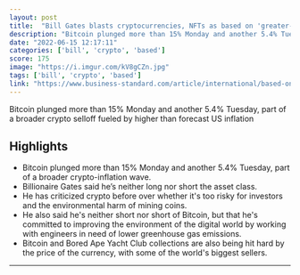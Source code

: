 ```yaml
---
layout: post
title:  "Bill Gates blasts cryptocurrencies, NFTs as based on 'greater-fool' theory"
description: "Bitcoin plunged more than 15% Monday and another 5.4% Tuesday, part of a broader crypto selloff fueled by higher than forecast US inflation"
date: "2022-06-15 12:17:11"
categories: ['bill', 'crypto', 'based']
score: 175
image: "https://i.imgur.com/kV8gCZn.jpg"
tags: ['bill', 'crypto', 'based']
link: "https://www.business-standard.com/article/international/based-on-greater-fool-theory-bill-gates-blasts-cryptocurrencies-nfts-122061500129_1.html?utm_source=SEO&amp;utm_medium=ST"
---
```


Bitcoin plunged more than 15% Monday and another 5.4% Tuesday, part of a broader crypto selloff fueled by higher than forecast US inflation

## Highlights

- Bitcoin plunged more than 15% Monday and another 5.4% Tuesday, part of a broader crypto-inflation wave.
- Billionaire Gates said he’s neither long nor short the asset class.
- He has criticized crypto before over whether it's too risky for investors and the environmental harm of mining coins.
- He also said he's neither short nor short of Bitcoin, but that he's committed to improving the environment of the digital world by working with engineers in need of lower greenhouse gas emissions.
- Bitcoin and Bored Ape Yacht Club collections are also being hit hard by the price of the currency, with some of the world's biggest sellers.

---
